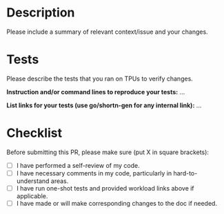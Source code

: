# Description

Please include a summary of relevant context/issue and your changes.

# Tests

Please describe the tests that you ran on TPUs to verify changes.

**Instruction and/or command lines to reproduce your tests:** ...

**List links for your tests (use go/shortn-gen for any internal link):** ...

# Checklist

Before submitting this PR, please make sure (put X in square brackets):
- [ ] I have performed a self-review of my code.
- [ ] I have necessary comments in my code, particularly in hard-to-understand areas.
- [ ] I have run one-shot tests and provided workload links above if applicable. 
- [ ] I have made or will make corresponding changes to the doc if needed.